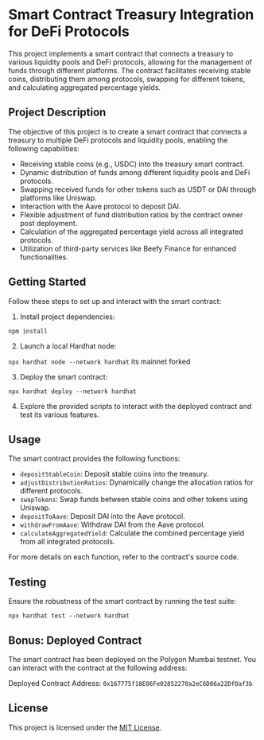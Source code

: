 # Smart Contract Treasury Integration for DeFi Protocols

This project implements a smart contract that connects a treasury to various liquidity pools and DeFi protocols, allowing for the management of funds through different platforms. The contract facilitates receiving stable coins, distributing them among protocols, swapping for different tokens, and calculating aggregated percentage yields.

## Project Description

The objective of this project is to create a smart contract that connects a treasury to multiple DeFi protocols and liquidity pools, enabling the following capabilities:

- Receiving stable coins (e.g., USDC) into the treasury smart contract.
- Dynamic distribution of funds among different liquidity pools and DeFi protocols.
- Swapping received funds for other tokens such as USDT or DAI through platforms like Uniswap.
- Interaction with the Aave protocol to deposit DAI.
- Flexible adjustment of fund distribution ratios by the contract owner post deployment.
- Calculation of the aggregated percentage yield across all integrated protocols.
- Utilization of third-party services like Beefy Finance for enhanced functionalities.

## Getting Started

Follow these steps to set up and interact with the smart contract:

1. Install project dependencies:

```npm install```


2. Launch a local Hardhat node:

``npx hardhat node --network hardhat`` its mainnet forked

3. Deploy the smart contract:

``npx hardhat deploy --network hardhat``


4. Explore the provided scripts to interact with the deployed contract and test its various features.

## Usage

The smart contract provides the following functions:

- `depositStableCoin`: Deposit stable coins into the treasury.
- `adjustDistributionRatios`: Dynamically change the allocation ratios for different protocols.
- `swapTokens`: Swap funds between stable coins and other tokens using Uniswap.
- `depositToAave`: Deposit DAI into the Aave protocol.
- `withdrawFromAave`: Withdraw DAI from the Aave protocol.
- `calculateAggregatedYield`: Calculate the combined percentage yield from all integrated protocols.

For more details on each function, refer to the contract's source code.

## Testing

Ensure the robustness of the smart contract by running the test suite:

```npx hardhat test --network hardhat```


## Bonus: Deployed Contract

The smart contract has been deployed on the Polygon Mumbai testnet. You can interact with the contract at the following address:

Deployed Contract Address: ```0x167775f18E06Fe02852270a2eC6D06a22Df0af3b```

## License

This project is licensed under the [MIT License](LICENSE).

